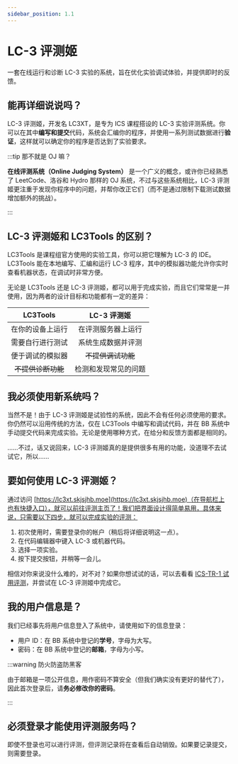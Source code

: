 ```yaml
---
sidebar_position: 1.1
---
```


# LC-3 评测姬

一套在线运行和诊断 LC-3 实验的系统，旨在优化实验调试体验，并提供即时的反馈。

## 能再详细说说吗？

LC-3 评测姬，开发名 LC3XT，是专为 ICS 课程搭设的 LC-3 实验评测系统。你可以在其中**编写和提交**代码，系统会汇编你的程序，并使用一系列测试数据进行**验证**，这样就可以确定你的程序是否达到了实验要求。

:::tip 那不就是 OJ 嘛？

**在线评测系统（Online Judging System）** 是一个广义的概念，或许你已经熟悉了 LeetCode、洛谷和 Hydro 那样的 OJ 系统，不过与这些系统相比，LC-3 评测姬更注重于发现你程序中的问题，并帮你改正它们（而不是通过限制下载测试数据增加额外的挑战）。

:::

## LC-3 评测姬和 LC3Tools 的区别？

LC3Tools 是课程组官方使用的实验工具，你可以把它理解为 LC-3 的 IDE。LC3Tools 能在本地编写、汇编和运行 LC-3 程序，其中的模拟器功能允许你实时查看机器状态，在调试时非常方便。

无论是 LC3Tools 还是 LC-3 评测姬，都可以用于完成实验，而且它们常常是一并使用，因为两者的设计目标和功能都有一定的差异：

| LC3Tools | LC-3 评测姬 |
| :-: | :-: |
| 在你的设备上运行 | 在评测服务器上运行 |
| 需要自行进行测试 | 系统生成数据并评测 |
| 便于调试的模拟器 | ~~不提供调试功能~~ |
| ~~不提供诊断功能~~ | 检测和发现常见的问题 |

## 我必须使用新系统吗？

当然不是！由于 LC-3 评测姬是试验性的系统，因此不会有任何必须使用的要求。你仍然可以沿用传统的方法，仅在 LC3Tools 中编写和调试代码，并在 BB 系统中手动提交代码来完成实验。无论是使用哪种方式，在给分和反馈方面都是相同的。

……不过，话又说回来，LC-3 评测姬真的是提供很多有用的功能，没道理不去试试它，所以……

## 要如何使用 LC-3 评测姬？

通过访问 [https://lc3xt.skjsjhb.moe](https://lc3xt.skjsjhb.moe)（在导航栏上也有快捷入口），就可以前往评测主页了！我们把界面设计得简单易用，具体来说，只需要以下四步，就可以完成实验的评测：

1. 初次使用时，需要登录你的帐户（稍后将详细说明这一点）。
2. 在代码编辑器中键入 LC-3 或机器代码。
3. 选择一项实验。
4. 按下提交按钮，并稍等一会儿。

相信对你来说没什么难的，对不对？如果你想试试的话，可以去看看 [ICS-TR-1 试用评测](exp/ICS-TR-1)，并尝试在 LC-3 评测姬中完成它。

## 我的用户信息是？

我们已经事先将用户信息登入了系统中，请使用如下的信息登录：

- 用户 ID：在 BB 系统中登记的**学号**，字母为大写。
- 密码：在 BB 系统中登记的**邮箱**，字母为小写。

:::warning 防火防盗防黑客

由于邮箱是一项公开信息，用作密码不算安全（但我们确实没有更好的替代了），因此首次登录后，请**务必修改你的密码**。

:::

## 必须登录才能使用评测服务吗？

即使不登录也可以进行评测，但评测记录将在查看后自动销毁。如果要记录提交，则需要登录。
